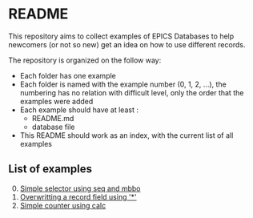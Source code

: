 # README

This repository aims to collect examples of EPICS Databases to help newcomers
(or not so new) get an idea on how to use different records.

The repository is organized on the follow way:
* Each folder has one example
* Each folder is named with the example number (0, 1, 2, ...), the numbering
has no relation with difficult level, only the order that the examples
were added
* Each example should have at least :
    * README.md
    * database file
* This README should work as an index, with the current list of all examples

## List of examples

0. [Simple selector using seq and mbbo](0/)
1. [Overwritting a record field using '*'](1/)
2. [Simple counter using calc](2/)
